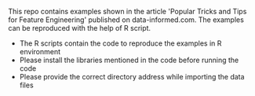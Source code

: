 This repo contains examples shown in the article 'Popular Tricks and Tips for Feature Engineering' published on data-informed.com. The examples can be reproduced with the help of R script.

+ The R scripts contain the code to reproduce the examples in R environment
+ Please install the libraries mentioned in the code before running the code
+ Please provide the correct directory address while importing the data files